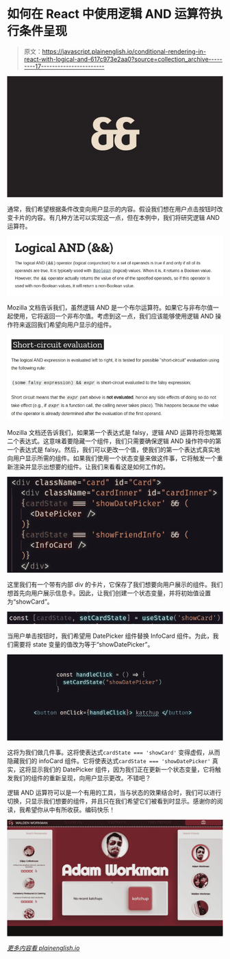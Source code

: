 # 如何在 React 中使用逻辑 AND 运算符执行条件呈现

> 原文：<https://javascript.plainenglish.io/conditional-rendering-in-react-with-logical-and-617c973e2aa0?source=collection_archive---------17----------------------->

![](img/786df9c0cfc06851a78f1da3b3dd2cda.png)

通常，我们希望根据条件改变向用户显示的内容。假设我们想在用户点击按钮时改变卡片的内容。有几种方法可以实现这一点，但在本例中，我们将研究逻辑 AND 运算符。

![](img/cf7d65009fde28dff2cbda1b0e80e0e1.png)

Mozilla 文档告诉我们，虽然逻辑 AND 是一个布尔运算符。如果它与非布尔值一起使用，它将返回一个非布尔值。考虑到这一点，我们应该能够使用逻辑 AND 操作符来返回我们希望向用户显示的组件。

![](img/b252899ccb7468378050b04f7719724b.png)

Mozilla 文档还告诉我们，如果第一个表达式是 falsy，逻辑 AND 运算符将忽略第二个表达式。这意味着要隐藏一个组件，我们只需要确保逻辑 AND 操作符中的第一个表达式是 falsy。然后，我们可以更改一个值，使我们的第一个表达式真实地向用户显示所需的组件。如果我们使用一个状态变量来做这件事，它将触发一个重新渲染并显示出想要的组件。让我们来看看这是如何工作的。

![](img/44757930fc873931950c78210c892fe4.png)

这里我们有一个带有内部 div 的卡片，它保存了我们想要向用户展示的组件。我们想首先向用户展示信息卡。因此，让我们创建一个状态变量，并将初始值设置为“showCard”。

![](img/e8bb6f0a6e71764f9a22cb38bbfefe7c.png)

当用户单击按钮时，我们希望用 DatePicker 组件替换 InfoCard 组件。为此，我们需要将 state 变量的值改为等于“showDatePicker”。

![](img/927395e3a1436fcca0e0a9db552398c5.png)

这将为我们做几件事。这将使表达式`cardState === 'showCard'` 变得虚假，从而隐藏我们的 infoCard 组件。它将使表达式`cardState === 'showDatePicker'` 真实，这将显示我们的 DatePicker 组件，因为我们正在更新一个状态变量，它将触发我们的组件的重新呈现，向用户显示更改。不错吧？

逻辑 AND 运算符可以是一个有用的工具，当与状态的效果结合时，我们可以进行切换，只显示我们想要的组件，并且只在我们希望它们被看到时显示。感谢你的阅读，我希望你从中有所收获。编码快乐！

![](img/ac50a0f34b7d09242dd282e6474f1457.png)

[*更多内容看 plainenglish.io*](http://plainenglish.io/)